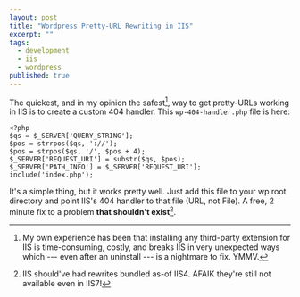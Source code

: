 ```yaml
---
layout: post
title: "Wordpress Pretty-URL Rewriting in IIS"
excerpt: ""
tags:
  - development
  - iis
  - wordpress
published: true
---
```


The quickest, and in my opinion the safest[^1], way to get pretty-URLs working in IIS is to create a custom 404 handler. This `wp-404-handler.php` file is here:

    <?php
    $qs = $_SERVER['QUERY_STRING'];
    $pos = strrpos($qs, '://');
    $pos = strpos($qs, '/', $pos + 4);
    $_SERVER['REQUEST_URI'] = substr($qs, $pos);
    $_SERVER['PATH_INFO'] = $_SERVER['REQUEST_URI'];
    include('index.php');

It's a simple thing, but it works pretty well. Just add this file to your wp root directory and point IIS's 404 handler to that file (URL, not File). A free, 2 minute fix to a problem **that shouldn't exist**[^2].

[^1]: My own experience has been that installing any third-party extension for IIS is time-consuming, costly, and breaks IIS in very unexpected ways which --- even after an uninstall --- is a nightmare to fix. YMMV.

[^2]: IIS should've had rewrites bundled as-of IIS4. AFAIK they're still not available even in IIS7!
